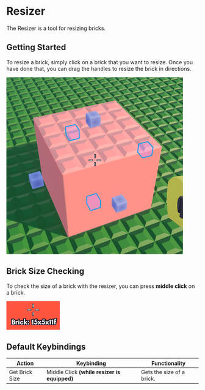# Resizer

The Resizer is a tool for resizing bricks.

## Getting Started

To resize a brick, simply click on a brick that you want to resize. Once you have done that, you can drag the handles to resize the brick in directions.

![Resizer Tool](images/resizertooldisplay.png)

## Brick Size Checking

To check the size of a brick with the resizer, you can press **middle click** on a brick.

![Resizer Brick Size](images/resizerbricksize.png)

## Default Keybindings

|Action|Keybinding|Functionality|
|---|---|---|
|Get Brick Size|Middle Click **(while resizer is equipped)**|Gets the size of a brick.|